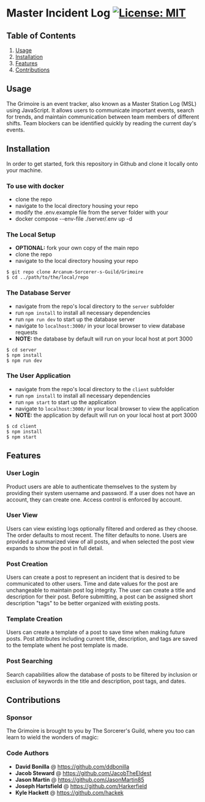 # Master Incident Log [![License: MIT](https://img.shields.io/badge/License-MIT-yellow.svg)](https://opensource.org/licenses/MIT)

## Table of Contents
1. [Usage](#usage)
3. [Installation](#installation)
2. [Features](#features)
4. [Contributions](#contributions)

## Usage
The Grimoire is an event tracker, also known as a Master Station Log (MSL) using JavaScript. It allows users to communicate important events, search for trends, and maintain communication between team members of different shifts. Team blockers can be identified quickly by reading the current day's events.

## Installation
In order to get started, fork this repository in Github and clone it locally onto your machine.

### To use with docker
* clone the repo
* navigate to the local directory housing your repo
* modify the .env.example file from the server folder with your 
* docker compose --env-file ./server/.env up -d

### The Local Setup
* **OPTIONAL:** fork your own copy of the main repo
* clone the repo
* navigate to the local directory housing your repo
```
$ git repo clone Arcanum-Sorcerer-s-Guild/Grimoire
$ cd ../path/to/the/local/repo
```

### The Database Server
* navigate from the repo's local directory to the `server` subfolder
* run `npm install` to install all necessary dependencies
* run `npm run dev` to start up the database server
* navigate to `localhost:3000/` in your local browser to view database requests
* **NOTE:** the database by default will run on your local host at port 3000
```
$ cd server
$ npm install
$ npm run dev
```

### The User Application
* navigate from the repo's local directory to the `client` subfolder
* run `npm install` to install all necessary dependencies
* run `npm start` to start up the application
* navigate to `localhost:3000/` in your local browser to view the application
* **NOTE:** the application by default will run on your local host at port 3000
```
$ cd client
$ npm install
$ npm start
```

## Features

### User Login
Product users are able to authenticate themselves to the system by providing their system username and password. If a user does not have an account, they can create one. Access control is enforced by account.

### User View
Users can view existing logs optionally filtered and ordered as they choose. The order defaults to most recent. The filter defaults to none. Users are provided a summarized view of all posts, and when selected the post view expands to show the post in full detail.

### Post Creation
Users can create a post to represent an incident that is desired to be communicated to other users. Time and date values for the post are unchangeable to maintain post log integrity. The user can create a title and description for their post. Before submitting, a post can be assigned short description "tags" to be better organized with existing posts.

### Template Creation
Users can create a template of a post to save time when making future posts. Post attributes including current title, description, and tags are saved to the template whent he post template is made. 

### Post Searching
Search capabilities allow the database of posts to be filtered by inclusion or exclusion of keywords in the title and description, post tags, and dates.

## Contributions

### Sponsor
The Grimoire is brought to you by The Sorcerer's Guild, where you too can learn to wield the wonders of magic:

### Code Authors
* **David Bonilla** @ https://github.com/ddbonilla
* **Jacob Steward** @ https://github.com/JacobTheEldest
* **Jason Martin** @ https://github.com/JasonMartin85
* **Joseph Hartsfield** @ https://github.com/Harkerfield
* **Kyle Hackett** @ https://github.com/hackek

